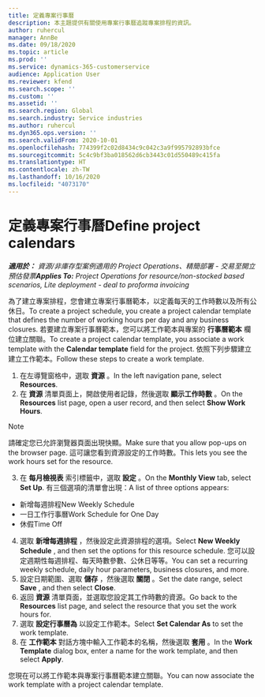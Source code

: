 ```yaml
---
title: 定義專案行事曆
description: 本主題提供有關使用專案行事曆追蹤專案排程的資訊。
author: ruhercul
manager: AnnBe
ms.date: 09/18/2020
ms.topic: article
ms.prod: ''
ms.service: dynamics-365-customerservice
audience: Application User
ms.reviewer: kfend
ms.search.scope: ''
ms.custom: ''
ms.assetid: ''
ms.search.region: Global
ms.search.industry: Service industries
ms.author: ruhercul
ms.dyn365.ops.version: ''
ms.search.validFrom: 2020-10-01
ms.openlocfilehash: 774399f2c02d8434c9c042c3a9f995792893bfce
ms.sourcegitcommit: 5c4c9bf3ba018562d6cb3443c01d550489c415fa
ms.translationtype: HT
ms.contentlocale: zh-TW
ms.lasthandoff: 10/16/2020
ms.locfileid: "4073170"
---
```

# <a name="define-project-calendars"></a><span data-ttu-id="5cad7-103">定義專案行事曆</span><span class="sxs-lookup"><span data-stu-id="5cad7-103">Define project calendars</span></span>

<span data-ttu-id="5cad7-104">_**適用於：** 資源/非庫存型案例適用的 Project Operations、精簡部署 - 交易至開立預估發票_</span><span class="sxs-lookup"><span data-stu-id="5cad7-104">_**Applies To:** Project Operations for resource/non-stocked based scenarios, Lite deployment - deal to proforma invoicing_</span></span>

<span data-ttu-id="5cad7-105">為了建立專案排程，您會建立專案行事曆範本，以定義每天的工作時數以及所有公休日。</span><span class="sxs-lookup"><span data-stu-id="5cad7-105">To create a project schedule, you create a project calendar template that defines the number of working hours per day and any business closures.</span></span> <span data-ttu-id="5cad7-106">若要建立專案行事曆範本，您可以將工作範本與專案的 **行事曆範本** 欄位建立關聯。</span><span class="sxs-lookup"><span data-stu-id="5cad7-106">To create a project calendar template, you associate a work template with the **Calendar template** field for the project.</span></span> <span data-ttu-id="5cad7-107">依照下列步驟建立建立工作範本。</span><span class="sxs-lookup"><span data-stu-id="5cad7-107">Follow these steps to create a work template.</span></span>

1. <span data-ttu-id="5cad7-108">在左導覽窗格中，選取 **資源** 。</span><span class="sxs-lookup"><span data-stu-id="5cad7-108">In the left navigation pane, select **Resources**.</span></span> 
2. <span data-ttu-id="5cad7-109">在 **資源** 清單頁面上，開啟使用者記錄，然後選取 **顯示工作時數** 。</span><span class="sxs-lookup"><span data-stu-id="5cad7-109">On the **Resources** list page, open a user record, and then select **Show Work Hours**.</span></span>

  > [!NOTE]
  > <span data-ttu-id="5cad7-110">請確定您已允許瀏覽器頁面出現快顯。</span><span class="sxs-lookup"><span data-stu-id="5cad7-110">Make sure that you allow pop-ups on the browser page.</span></span> <span data-ttu-id="5cad7-111">這可讓您看到資源設定的工作時數。</span><span class="sxs-lookup"><span data-stu-id="5cad7-111">This lets you see the work hours set for the resource.</span></span>
  
3. <span data-ttu-id="5cad7-112">在 **每月檢視表** 索引標籤中，選取 **設定** 。</span><span class="sxs-lookup"><span data-stu-id="5cad7-112">On the **Monthly View** tab, select **Set Up**.</span></span> <span data-ttu-id="5cad7-113">有三個選項的清單會出現：</span><span class="sxs-lookup"><span data-stu-id="5cad7-113">A list of three options appears:</span></span> 

  - <span data-ttu-id="5cad7-114">新增每週排程</span><span class="sxs-lookup"><span data-stu-id="5cad7-114">New Weekly Schedule</span></span>
  - <span data-ttu-id="5cad7-115">一日工作行事曆</span><span class="sxs-lookup"><span data-stu-id="5cad7-115">Work Schedule for One Day</span></span>
  - <span data-ttu-id="5cad7-116">休假</span><span class="sxs-lookup"><span data-stu-id="5cad7-116">Time Off</span></span>

4. <span data-ttu-id="5cad7-117">選取 **新增每週排程** ，然後設定此資源排程的選項。</span><span class="sxs-lookup"><span data-stu-id="5cad7-117">Select **New Weekly Schedule** , and then set the options for this resource schedule.</span></span> <span data-ttu-id="5cad7-118">您可以設定週期性每週排程、每天時數參數、公休日等等。</span><span class="sxs-lookup"><span data-stu-id="5cad7-118">You can set a recurring weekly schedule, daily hour parameters, business closures, and more.</span></span>
5. <span data-ttu-id="5cad7-119">設定日期範圍、選取 **儲存** ，然後選取 **關閉** 。</span><span class="sxs-lookup"><span data-stu-id="5cad7-119">Set the date range, select **Save** , and then select **Close**.</span></span> 
6. <span data-ttu-id="5cad7-120">返回 **資源** 清單頁面，並選取您設定其工作時數的資源。</span><span class="sxs-lookup"><span data-stu-id="5cad7-120">Go back to the **Resources** list page, and select the resource that you set the work hours for.</span></span> 
7. <span data-ttu-id="5cad7-121">選取 **設定行事曆為** 以設定工作範本。</span><span class="sxs-lookup"><span data-stu-id="5cad7-121">Select **Set Calendar As** to set the work template.</span></span> 
8. <span data-ttu-id="5cad7-122">在 **工作範本** 對話方塊中輸入工作範本的名稱，然後選取 **套用** 。</span><span class="sxs-lookup"><span data-stu-id="5cad7-122">In the **Work Template** dialog box, enter a name for the work template, and then select **Apply**.</span></span> 

<span data-ttu-id="5cad7-123">您現在可以將工作範本與專案行事曆範本建立關聯。</span><span class="sxs-lookup"><span data-stu-id="5cad7-123">You can now associate the work template with a project calendar template.</span></span>
